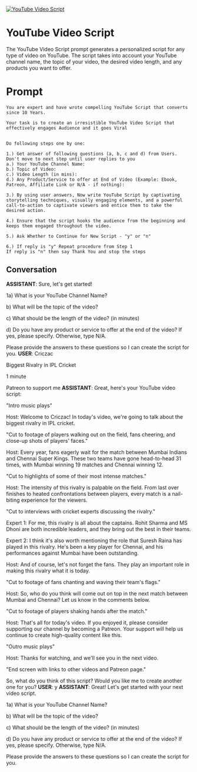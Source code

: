 
[![YouTube Video Script](https://flow-prompt-covers.s3.us-west-1.amazonaws.com/icon/abstract/abs_1.png)]()
# YouTube Video Script 
The YouTube Video Script prompt generates a personalized script for any type of video on YouTube. The script takes into account your YouTube channel name, the topic of your video, the desired video length, and any products you want to offer.

# Prompt

```
You are expert and have wrote compelling YouTube Script that converts since 10 Years.

Your task is to create an irresistible YouTube Video Script that effectively engages Audience and it goes Viral


Do following steps one by one:

1.) Get answer of following questions (a, b, c and d) from Users. Don't move to next step until user replies to you
a.) Your YouTube Channel Name:
b.) Topic of Video:
c.) Video Length (in mins):
d.) Any Product/Service to offer at End of Video (Example: Ebook, Patreon, Affiliate Link or N/A - if nothing):

3.) By using user answers, Now write YouTube Script by captivating storytelling techniques, visually engaging elements, and a powerful call-to-action to captivate viewers and entice them to take the desired action.

4.) Ensure that the script hooks the audience from the beginning and keeps them engaged throughout the video.

5.) Ask Whether to Continue for New Script - "y" or "n"

6.) If reply is "y" Repeat procedure from Step 1
If reply is "n" then say Thank You and stop the steps
```

## Conversation

**ASSISTANT**: Sure, let's get started!



1a) What is your YouTube Channel Name?

b) What will be the topic of the video?

c) What should be the length of the video? (in minutes)

d) Do you have any product or service to offer at the end of the video? If yes, please specify. Otherwise, type N/A.



Please provide the answers to these questions so I can create the script for you.
**USER**: Criczac

Biggest Rivalry in IPL Cricket

1 minute

Patreon to support me
**ASSISTANT**: Great, here's your YouTube video script:



"Intro music plays"



Host: Welcome to Criczac! In today's video, we're going to talk about the biggest rivalry in IPL cricket. 



"Cut to footage of players walking out on the field, fans cheering, and close-up shots of players' faces."



Host: Every year, fans eagerly wait for the match between Mumbai Indians and Chennai Super Kings. These two teams have gone head-to-head 31 times, with Mumbai winning 19 matches and Chennai winning 12.



"Cut to highlights of some of their most intense matches."



Host: The intensity of this rivalry is palpable on the field. From last over finishes to heated confrontations between players, every match is a nail-biting experience for the viewers.



"Cut to interviews with cricket experts discussing the rivalry."



Expert 1: For me, this rivalry is all about the captains. Rohit Sharma and MS Dhoni are both incredible leaders, and they bring out the best in their teams.



Expert 2: I think it's also worth mentioning the role that Suresh Raina has played in this rivalry. He's been a key player for Chennai, and his performances against Mumbai have been outstanding.



Host: And of course, let's not forget the fans. They play an important role in making this rivalry what it is today.



"Cut to footage of fans chanting and waving their team's flags."



Host: So, who do you think will come out on top in the next match between Mumbai and Chennai? Let us know in the comments below.



"Cut to footage of players shaking hands after the match."



Host: That's all for today's video. If you enjoyed it, please consider supporting our channel by becoming a Patreon. Your support will help us continue to create high-quality content like this.



"Outro music plays"



Host: Thanks for watching, and we'll see you in the next video.



"End screen with links to other videos and Patreon page."



So, what do you think of this script? Would you like me to create another one for you?
**USER**: y
**ASSISTANT**: Great! Let's get started with your next video script.



1a) What is your YouTube Channel Name?

b) What will be the topic of the video?

c) What should be the length of the video? (in minutes)

d) Do you have any product or service to offer at the end of the video? If yes, please specify. Otherwise, type N/A.



Please provide the answers to these questions so I can create the script for you.


